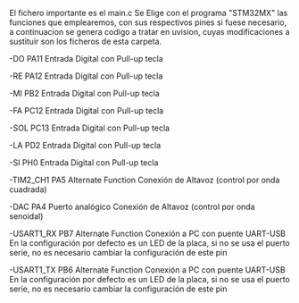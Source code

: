 El fichero importante es el main.c
Se Elige con el programa "STM32MX" las funciones que emplearemos, con sus respectivos pines si fuese necesario,
a continuacion se genera codigo a tratar en uvision, cuyas modificaciones a sustituir son los ficheros de esta carpeta.

-DO PA11 Entrada Digital con Pull-up tecla

-RE PA12 Entrada Digital con Pull-up tecla

-MI PB2 Entrada Digital con Pull-up tecla

-FA PC12 Entrada Digital con Pull-up tecla

-SOL PC13 Entrada Digital con Pull-up tecla

-LA PD2 Entrada Digital con Pull-up tecla

-SI PH0 Entrada Digital con Pull-up tecla

-TIM2_CH1 PA5 Alternate Function Conexión de Altavoz (control por onda cuadrada)

-DAC PA4 Puerto analógico Conexión de Altavoz (control por onda senoidal)

-USART1_RX PB7 Alternate Function Conexión a PC con puente UART-USB
  En la configuración por defecto es un
  LED de la placa, si no se usa el puerto
  serie, no es necesario cambiar la
  configuración de este pin

-USART1_TX PB6 Alternate Function Conexión a PC con puente UART-USB
  En la configuración por defecto es un
  LED de la placa, si no se usa el puerto
  serie, no es necesario cambiar la
  configuración de este pin
